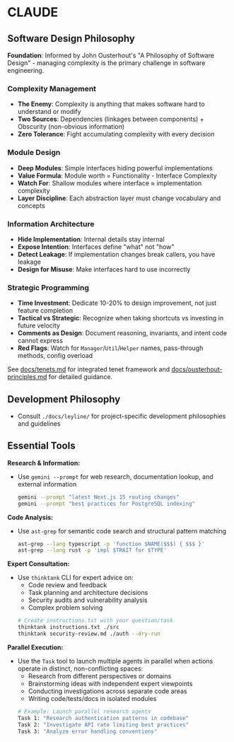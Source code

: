 # CLAUDE

## Software Design Philosophy

**Foundation**: Informed by John Ousterhout's "A Philosophy of Software Design" - managing complexity is the primary challenge in software engineering.

### Complexity Management
- **The Enemy**: Complexity is anything that makes software hard to understand or modify
- **Two Sources**: Dependencies (linkages between components) + Obscurity (non-obvious information)
- **Zero Tolerance**: Fight accumulating complexity with every decision

### Module Design
- **Deep Modules**: Simple interfaces hiding powerful implementations
- **Value Formula**: Module worth = Functionality - Interface Complexity
- **Watch For**: Shallow modules where interface ≈ implementation complexity
- **Layer Discipline**: Each abstraction layer must change vocabulary and concepts

### Information Architecture
- **Hide Implementation**: Internal details stay internal
- **Expose Intention**: Interfaces define "what" not "how"
- **Detect Leakage**: If implementation changes break callers, you have leakage
- **Design for Misuse**: Make interfaces hard to use incorrectly

### Strategic Programming
- **Time Investment**: Dedicate 10-20% to design improvement, not just feature completion
- **Tactical vs Strategic**: Recognize when taking shortcuts vs investing in future velocity
- **Comments as Design**: Document reasoning, invariants, and intent code cannot express
- **Red Flags**: Watch for `Manager`/`Util`/`Helper` names, pass-through methods, config overload

See [docs/tenets.md](./docs/tenets.md) for integrated tenet framework and [docs/ousterhout-principles.md](./docs/ousterhout-principles.md) for detailed guidance.

## Development Philosophy

* Consult `./docs/leyline/` for project-specific development philosophies and guidelines

## Essential Tools

**Research & Information:**
* Use `gemini --prompt` for web research, documentation lookup, and external information
  ```bash
  gemini --prompt "latest Next.js 15 routing changes"
  gemini --prompt "best practices for PostgreSQL indexing"
  ```

**Code Analysis:**
* Use `ast-grep` for semantic code search and structural pattern matching
  ```bash
  ast-grep --lang typescript -p 'function $NAME($$$) { $$$ }'
  ast-grep --lang rust -p 'impl $TRAIT for $TYPE'
  ```

**Expert Consultation:**
* Use `thinktank` CLI for expert advice on:
  - Code review and feedback
  - Task planning and architecture decisions
  - Security audits and vulnerability analysis
  - Complex problem solving
  ```bash
  # Create instructions.txt with your question/task
  thinktank instructions.txt ./src
  thinktank security-review.md ./auth --dry-run
  ```

**Parallel Execution:**
* Use the `Task` tool to launch multiple agents in parallel when actions operate in distinct, non-conflicting spaces:
  - Research from different perspectives or domains
  - Brainstorming ideas with independent expert viewpoints
  - Conducting investigations across separate code areas
  - Writing code/tests/docs in isolated modules
  ```bash
  # Example: Launch parallel research agents
  Task 1: "Research authentication patterns in codebase"
  Task 2: "Investigate API rate limiting best practices"
  Task 3: "Analyze error handling conventions"
  ```

